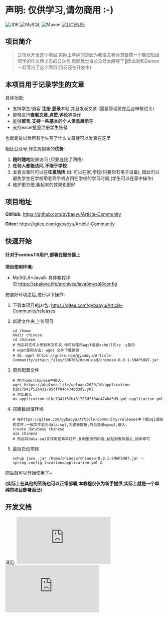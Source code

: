 # 声明: 仅供学习,请勿商用 :-)

![JDK](https://img.shields.io/badge/JDK-1.8-red.svg)
![MySQL](https://img.shields.io/badge/MySQL-8.0.15-yellow.svg)
![Maven](https://img.shields.io/badge/Maven-3.5.2-blue.svg)
[![LICENSE](https://img.shields.io/badge/license-MIT-black.svg)](https://gitee.com/gybaoyu/Article-Community/blob/master/LICENSE)

## 项目简介

> ​之所以开发这个项目,实际上单纯的是因为我语文老师想要搞一个能把班级同学的作文传上去的公众号,然鹅我觉得公众号太麻烦了🤮因此就和Daman一起写出了这个项目(目前还在开发中)


## 本项目用于记录学生的文章

具体功能: 

- 支持学生/游客 **注册**,**登录**本站,并且发表文章 (需要管理员在后台审核过关)
- 能够进行**查看文章**,**点赞**,**评论**等操作
- 能够**留言,**支持一些**基本的个人信息展示**等
- 支持excel批量注册学生账号

也就是说以后再有学生写了什么文章就可以发表在这里

相比公众号,作文周报等的**优势**:

1. **随时随地**能够访问	(只要连接了网络)
2. **任何人都能访问,不限于学校**
3. 发表文章时可以在**任意场所**,如: 可以在家,学校(只要你有电子设备), 因此可以避免学生在学校用老师手机占用在学校的学习时间,(学生可以在家中操作)
4. 维护更方便,看起来的效果也更好



## 项目地址

**GitHub:** https://github.com/gybaoyu/Article-Community

**Gitee:** https://gitee.com/gybaoyu/Article-Community



## 快速开始

#### 针对于centos7.6用户,部署在服务器上

**项目使用环境:**

- MySQL8+Java8: 具体教程详见:https://abalone.life/archives/java8mysql8config

安装好环境之后,进行以下操作:

1. 下载本项目的jar包: https://gitee.com/gybaoyu/Article-Community/releases

2. 新建文件夹,上传项目

   ```shell
   cd /home
   mkdir chinese
   cd chinese
   # 然后将文件上传到本文件夹,你可以使用wget或者xshell的rz -y指令
   # wget使用方法: wget 文件下载路径
   # 如: wget https://gitee.com/gybaoyu/Article-Community/attach_files/506765/download/chinese-0.0.1-SNAPSHOT.jar
   ```

3. 更改配置文件

   ```shell
   # 在/home/chinese中输入:
   wget https://abalone.life/upload/2020/10/application-b1bc7941f52b431795dff04c474bd3d9.yml
   # 然后输入
   mv application-b1bc7941f52b431795dff04c474bd3d9.yml application.yml
   ```

4. 搭建数据库环境

   ```shell
   # 在https://gitee.com/gybaoyu/Article-Community/releases中下载sql后缀的文件,一般文件名为data.sql,为建表数据,然后登录mysql,输入:
   create database chinese
   use chinese
   # 然后将data.sql文件用记事本打开,复制里面的内容,粘贴到服务器上,回车即可
   ```

5. 最后启动项目

   ```shell
   nohup java -jar /home/chinese/chinese-0.0.1-SNAPSHOT.jar --spring.config.location=application.yml &
   ```

然后就可以开始使用了~

**(实际上在其他的系统也可以正常部署,本教程仅仅为新手提供,实际上就是一个单纯的项目部署而已)**

## 开发文档

详见: 
![Gitee](https://gitee.com/gybaoyu/Article-Community/blob/master/API.md)
![GitHub](https://github.com/gybaoyu/Article-Community/blob/master/API.md)

